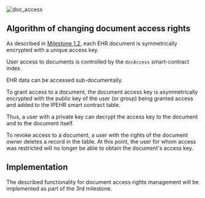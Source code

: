 ![doc_access](https://user-images.githubusercontent.com/8058268/190081743-c2beb7e8-24d2-4fb4-8c7b-31506c2f62b9.svg)

## Algorithm of changing document access rights

As described in [Milestone 1.2](https://github.com/bsn-si/IPEHR-gateway/tree/develop/progress/Milestone_1/2_Index_design), each EHR document is symmetrically encrypted with a unique access key.

User access to documents is controlled by the `docAccess` smart-contract index.

EHR data can be accessed sub-documentally.

To grant access to a document, the document access key is asymmetrically encrypted with the public key of the user (or group) being granted access and added to the IPEHR smart contract table.

Thus, a user with a private key can decrypt the access key to the document and to the document itself.

To revoke access to a document, a user with the rights of the document owner deletes a record in the table. At this point, the user for whom access was restricted will no longer be able to obtain the document's access key.

## Implementation

The described functionality for document access rights management will be implemented as part of the 3rd milestone.
